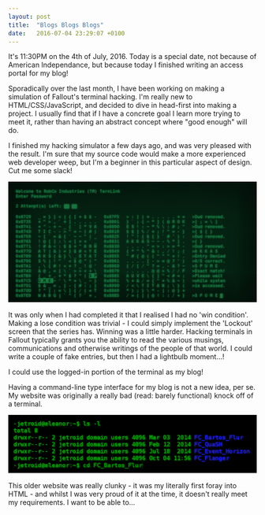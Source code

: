 ```yaml
---
layout: post
title:  "Blogs Blogs Blogs"
date:   2016-07-04 23:29:07 +0100
---
```

It's 11:30PM on the 4th of July, 2016.
Today is a special date, not because of American Independance, but because today I finished writing an access portal for my blog!

Sporadically over the last month, I have been working on making a simulation of Fallout's terminal hacking.
I'm really new to HTML/CSS/JavaScript, and decided to dive in head-first into making a project.
I usually find that if I have a concrete goal I learn more trying to meet it, rather than having an abstract concept where "good enough" will do.

I finished my hacking simulator a few days ago, and was very pleased with the result.
I'm sure that my source code would make a more experienced web developer weep, but I'm a beginner in this particular aspect of design. Cut me some slack!

![image of hacking minigame](/assets/images/hacking-minigame.png)


It was only when I had completed it that I realised I had no 'win condition'.
Making a lose condition was trivial - I could simply implement the 'Lockout' screen that the series has. 
Winning was a little harder. 
Hacking terminals in Fallout typically grants you the ability to read the various musings, communications and otherwise writings of the people of that world.
I could write a couple of fake entries, but then I had a lightbulb moment...!

I could use the logged-in portion of the terminal as my blog! 

Having a command-line type interface for my blog is not a new idea, per se.
My website was originally a really bad (read: barely functional) knock off of a terminal.

![image of old website](/assets/images/old-site.png)

This older website was really clunky - it was my literally first foray into HTML - and whilst I was very proud of it at the time, it doesn't really meet my requirements.
I want to be able to...
